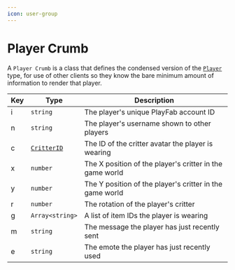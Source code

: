 ```yaml
---
icon: user-group
---
```


# Player Crumb

A `Player Crumb` is a class that defines the condensed version of the [`Player`](player.md) type, for use of other clients so they know the bare minimum amount of information to render that player.

| Key | Type                                  | Description                                              |
| --- | ------------------------------------- | -------------------------------------------------------- |
| i   | `string`                              | The player's unique PlayFab account ID                   |
| n   | `string`                              | The player's username shown to other players             |
| c   | [`CritterID`](../enums/critter-id.md) | The ID of the critter avatar the player is wearing       |
| x   | `number`                              | The X position of the player's critter in the game world |
| y   | `number`                              | The Y position of the player's critter in the game world |
| r   | `number`                              | The rotation of the player's critter                     |
| g   | `Array<string>`                       | A list of item IDs the player is wearing                 |
| m   | `string`                              | The message the player has just recently sent            |
| e   | `string`                              | The emote the player has just recently used              |
